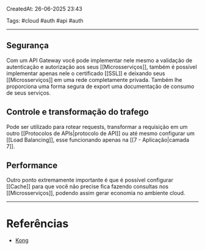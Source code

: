 CreatedAt: 26-06-2025 23:43

Tags: #cloud #auth #api #auth 

---
## Segurança
Com um API Gateway você pode implementar nele mesmo a validação de autenticação e autorização aos seus [[Microsserviços]], também é possível implementar apenas nele o certificado [[SSL]] e deixando seus [[Microsserviços]] em uma rede completamente privada. Também lhe proporciona uma forma segura de export uma documentação de consumo de seus serviços.
## Controle e transformação do trafego
Pode ser utilizado para rotear requests, transformar a requisição em um outro [[Protocolos de APIs|protocolo de API]] ou até mesmo configurar um [[Load Balancing]], esse funcionando apenas na [[7 - Aplicação|camada 7]].
## Performance
Outro ponto extremamente importante é que é possível configurar [[Cache]] para que você não precise fica fazendo consultas nos [[Microsserviços]], podendo assim gerar economia no ambiente cloud.

---
# Referências
- [Kong](https://konghq.com/blog/learning-center/what-is-an-api-gateway)